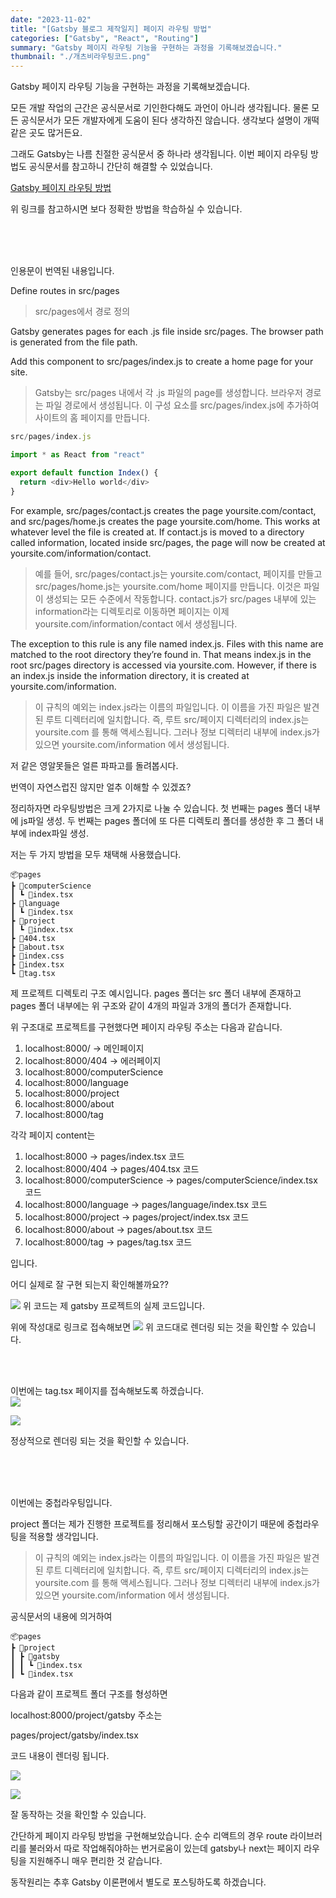 ```yaml
---
date: "2023-11-02"
title: "[Gatsby 블로그 제작일지] 페이지 라우팅 방법"
categories: ["Gatsby", "React", "Routing"]
summary: "Gatsby 페이지 라우팅 기능을 구현하는 과정을 기록해보겠습니다."
thumbnail: "./개츠비라우팅코드.png"
---
```


Gatsby 페이지 라우팅 기능을 구현하는 과정을 기록해보겠습니다.

모든 개발 작업의 근간은 공식문서로 기인한다해도 과언이 아니라 생각됩니다.
물론 모든 공식문서가 모든 개발자에게 도움이 된다 생각하진 않습니다. 생각보다 설명이 개떡같은 곳도 많거든요.

그래도 Gatsby는 나름 친절한 공식문서 중 하나라 생각됩니다.
이번 페이지 라우팅 방법도 공식문서를 참고하니 간단히 해결할 수 있었습니다.

[Gatsby 페이지 라우팅 방법](https://www.gatsbyjs.com/docs/reference/routing/creating-routes/)

위 링크를 참고하시면 보다 정확한 방법을 학습하실 수 있습니다.

<br><br>
<br>

인용문이 번역된 내용입니다.

Define routes in src/pages

> src/pages에서 경로 정의

Gatsby generates pages for each .js file inside src/pages. The browser path is generated from the file path.

Add this component to src/pages/index.js to create a home page for your site.

> Gatsby는 src/pages 내에서 각 .js 파일의 page를 생성합니다. 브라우저 경로는 파일 경로에서 생성됩니다.
> 이 구성 요소를 src/pages/index.js에 추가하여 사이트의 홈 페이지를 만듭니다.

```js
src/pages/index.js

import * as React from "react"

export default function Index() {
  return <div>Hello world</div>
}
```

For example, src/pages/contact.js creates the page yoursite.com/contact, and src/pages/home.js creates the page yoursite.com/home. This works at whatever level the file is created at. If contact.js is moved to a directory called information, located inside src/pages, the page will now be created at yoursite.com/information/contact.

> 예를 들어, src/pages/contact.js는 yoursite.com/contact, 페이지를 만들고 src/pages/home.js는 yoursite.com/home 페이지를 만듭니다. 이것은 파일이 생성되는 모든 수준에서 작동합니다. contact.js가 src/pages 내부에 있는 information라는 디렉토리로 이동하면 페이지는 이제 yoursite.com/information/contact 에서 생성됩니다.

The exception to this rule is any file named index.js. Files with this name are matched to the root directory they’re found in. That means index.js in the root src/pages directory is accessed via yoursite.com. However, if there is an index.js inside the information directory, it is created at yoursite.com/information.

> 이 규칙의 예외는 index.js라는 이름의 파일입니다. 이 이름을 가진 파일은 발견된 루트 디렉터리에 일치합니다. 즉, 루트 src/페이지 디렉터리의 index.js는 yoursite.com 를 통해 액세스됩니다. 그러나 정보 디렉터리 내부에 index.js가 있으면 yoursite.com/information 에서 생성됩니다.

저 같은 영알못들은 얼른 파파고를 돌려봅시다.

번역이 자연스럽진 않지만 얼추 이해할 수 있겠죠?

정리하자면 라우팅방법은 크게 2가지로 나눌 수 있습니다.
첫 번째는 pages 폴더 내부에 js파일 생성.
두 번째는 pages 폴더에 또 다른 디렉토리 폴더를 생성한 후 그 폴더 내부에 index파일 생성.

저는 두 가지 방법을 모두 채택해 사용했습니다.

```
📦pages
┣ 📂computerScience
┃ ┗ 📜index.tsx
┣ 📂language
┃ ┗ 📜index.tsx
┣ 📂project
┃ ┗ 📜index.tsx
┣ 📜404.tsx
┣ 📜about.tsx
┣ 📜index.css
┣ 📜index.tsx
┗ 📜tag.tsx
```

제 프로젝트 디렉토리 구조 예시입니다. pages 폴더는 src 폴더 내부에 존재하고 pages 폴더 내부에는 위 구조와 같이 4개의 파일과 3개의 폴더가 존재합니다.

위 구조대로 프로젝트를 구현했다면 페이지 라우팅 주소는 다음과 같습니다.

1. localhost:8000/ -> 메인페이지
2. localhost:8000/404 -> 에러페이지
3. localhost:8000/computerScience
4. localhost:8000/language
5. localhost:8000/project
6. localhost:8000/about
7. localhost:8000/tag

각각 페이지 content는

1. localhost:8000 -> pages/index.tsx 코드
2. localhost:8000/404 -> pages/404.tsx 코드
3. localhost:8000/computerScience -> pages/computerScience/index.tsx 코드
4. localhost:8000/language -> pages/language/index.tsx 코드
5. localhost:8000/project -> pages/project/index.tsx 코드
6. localhost:8000/about -> pages/about.tsx 코드
7. localhost:8000/tag -> pages/tag.tsx 코드

입니다.

어디 실제로 잘 구현 되는지 확인해볼까요??

![](https://velog.velcdn.com/images/dogmnil2007/post/ccaa91b2-073e-4666-8590-85e852339ddb/image.png)
위 코드는 제 gatsby 프로젝트의 실제 코드입니다.

위에 작성대로 링크로 접속해보면
![](https://velog.velcdn.com/images/dogmnil2007/post/90f0d596-f6e6-4b28-8a95-111576f4422f/image.png)
위 코드대로 렌더링 되는 것을 확인할 수 있습니다.

<br><br>

이번에는 tag.tsx 페이지를 접속해보도록 하겠습니다.  
![](https://velog.velcdn.com/images/dogmnil2007/post/5778b0f3-c4d7-4a26-a53c-7158709e4993/image.png)

![](https://velog.velcdn.com/images/dogmnil2007/post/f2890fb1-6be4-423f-9cba-c2d24fdd2344/image.png)

정상적으로 렌더링 되는 것을 확인할 수 있습니다.

<br><br>
<br>

이번에는 중첩라우팅입니다.

project 폴더는 제가 진행한 프로젝트를 정리해서 포스팅할 공간이기 때문에 중첩라우팅을 적용할 생각입니다.

> 이 규칙의 예외는 index.js라는 이름의 파일입니다. 이 이름을 가진 파일은 발견된 루트 디렉터리에 일치합니다. 즉, 루트 src/페이지 디렉터리의 index.js는 yoursite.com 를 통해 액세스됩니다. 그러나 정보 디렉터리 내부에 index.js가 있으면 yoursite.com/information 에서 생성됩니다.

공식문서의 내용에 의거하여

```
📦pages
┣ 📂project
┃ ┣ 📂gatsby
┃ ┃ ┗ 📜index.tsx
┃ ┗ 📜index.tsx
```

다음과 같이 프로젝트 폴더 구조를 형성하면

localhost:8000/project/gatsby 주소는

pages/project/gatsby/index.tsx

코드 내용이 렌더링 됩니다.

![](https://velog.velcdn.com/images/dogmnil2007/post/8a8ee791-2444-4c4d-817b-16916988c99f/image.png)

![](https://velog.velcdn.com/images/dogmnil2007/post/9a706d84-36aa-41ec-a0d6-717655be6e5c/image.png)

잘 동작하는 것을 확인할 수 있습니다.

간단하게 페이지 라우팅 방법을 구현해보았습니다. 순수 리액트의 경우 route 라이브러리를 불러와서 따로 작업해줘야하는 번거로움이 있는데 gatsby나 next는 페이지 라우팅을 지원해주니 매우 편리한 것 같습니다.

동작원리는 추후 Gatsby 이론편에서 별도로 포스팅하도록 하겠습니다.
